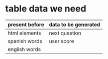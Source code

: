 # table data we need

|present before   | data to be generated  |
|---              |---                    |
| html elements   | next question         |
| spanish words   | user score            |
| english words   |                       |
